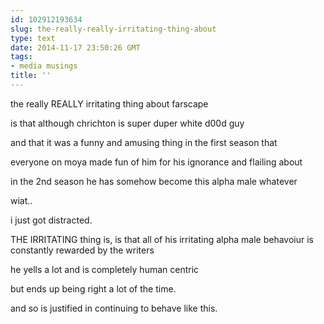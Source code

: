 ```yaml
---
id: 102912193634
slug: the-really-really-irritating-thing-about
type: text
date: 2014-11-17 23:50:26 GMT
tags:
- media musings
title: ''
---
```

the really REALLY irritating thing about farscape

is that although chrichton is super duper white d00d guy

and that it was a funny and amusing thing in the first season that

everyone on moya made fun of him for his ignorance and flailing about

in the 2nd season he has somehow become this alpha male whatever

wiat..


i just got distracted.

THE IRRITATING thing is, is that all of his irritating alpha male behavoiur is constantly rewarded by the writers

he yells a lot and is completely human centric

but ends up being right a lot of the time.

and so is justified in continuing to behave like this.